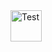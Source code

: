 <html>
<head>
 
</head>
<body>
 <a href="https://www.Youtube.com/">
         <img alt="Test" src="https://cdn.discordapp.com/attachments/792821399143841793/793230399504646204/99-interface_-_sidebar_hamburger-512.webp"
         style="width: 50px; height: 50px;"
         </a>
</body>
</html
